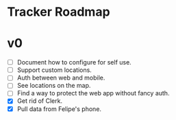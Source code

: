 # Tracker Roadmap

# v0

- [ ] Document how to configure for self use.
- [ ] Support custom locations.
- [ ] Auth between web and mobile.
- [ ] See locations on the map.
- [ ] Find a way to protect the web app without fancy auth.
- [x] Get rid of Clerk.
- [x] Pull data from Felipe's phone.
